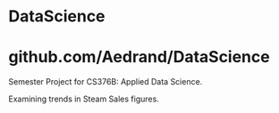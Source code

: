 # DataScience
# github.com/Aedrand/DataScience

Semester Project for CS376B: Applied Data Science.

Examining trends in Steam Sales figures.